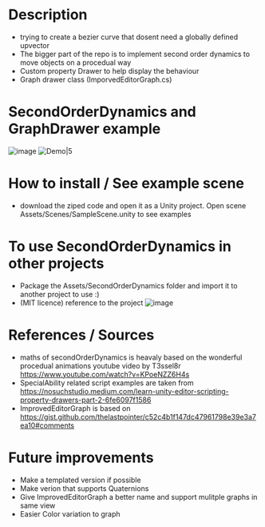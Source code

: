 # Description
- trying to create a bezier curve that dosent need a globally defined upvector
- The bigger part of the repo is to implement second order dynamics to move objects on a procedual way
- Custom property Drawer to help display the behaviour
- Graph drawer class (ImporvedEditorGraph.cs)

# SecondOrderDynamics and GraphDrawer example
![image](https://user-images.githubusercontent.com/62551684/192576411-0105cc69-1d34-4906-affb-ab048898f40e.png)
![Demo|5](https://user-images.githubusercontent.com/62551684/192579508-d636df7f-e56f-44d2-8019-9d93e0fd4b7a.gif)

 # How to install / See example scene
 - download the ziped code and open it as a Unity project. Open scene Assets/Scenes/SampleScene.unity to see examples
 
# To use SecondOrderDynamics in other projects
- Package the Assets/SecondOrderDynamics folder and import it to another project to use :)
- (MIT licence) reference to the project
![image](https://user-images.githubusercontent.com/62551684/192576803-7f779328-fc1a-4f14-a019-00c1fc924420.png)

# References / Sources
- maths of secondOrderDynamics is heavaly based on the wonderful procedual animations youtube video by T3ssel8r https://www.youtube.com/watch?v=KPoeNZZ6H4s
- SpecialAbility related script examples are taken from https://nosuchstudio.medium.com/learn-unity-editor-scripting-property-drawers-part-2-6fe6097f1586
- ImprovedEditorGraph is based on https://gist.github.com/thelastpointer/c52c4b1f147dc47961798e39e3a7ea10#comments

# Future improvements
- Make a templated version if possible
- Make verion that supports Quaternions
- Give ImprovedEditorGraph a better name and support mulitple graphs in same view
- Easier Color variation to graph
